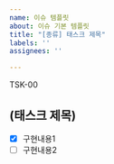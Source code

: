```yaml
---
name: 이슈 템플릿
about: 이슈 기본 템플릿
title: "[종류] 태스크 제목"
labels: ''
assignees: ''

---
```


TSK-00
## (태스크 제목)
- [x] 구현내용1
- [ ] 구현내용2
